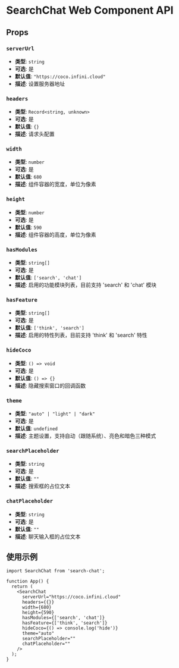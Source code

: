 # SearchChat Web Component API

## Props

### `serverUrl`
- **类型**: `string`
- **可选**: 是
- **默认值**: `"https://coco.infini.cloud"`
- **描述**: 设置服务器地址

### `headers`
- **类型**: `Record<string, unknown>`
- **可选**: 是
- **默认值**: `{}`
- **描述**: 请求头配置

### `width`
- **类型**: `number`
- **可选**: 是
- **默认值**: `680`
- **描述**: 组件容器的宽度，单位为像素

### `height`
- **类型**: `number`
- **可选**: 是
- **默认值**: `590`
- **描述**: 组件容器的高度，单位为像素

### `hasModules`
- **类型**: `string[]`
- **可选**: 是
- **默认值**: `['search', 'chat']`
- **描述**: 启用的功能模块列表，目前支持 'search' 和 'chat' 模块

### `hasFeature`
- **类型**: `string[]`
- **可选**: 是
- **默认值**: `['think', 'search']`
- **描述**: 启用的特性列表，目前支持 'think' 和 'search' 特性

### `hideCoco`
- **类型**: `() => void`
- **可选**: 是
- **默认值**: `() => {}`
- **描述**: 隐藏搜索窗口的回调函数

### `theme`
- **类型**: `"auto" | "light" | "dark"`
- **可选**: 是
- **默认值**: `undefined`
- **描述**: 主题设置，支持自动（跟随系统）、亮色和暗色三种模式

### `searchPlaceholder`
- **类型**: `string`
- **可选**: 是
- **默认值**: `""`
- **描述**: 搜索框的占位文本

### `chatPlaceholder`
- **类型**: `string`
- **可选**: 是
- **默认值**: `""`
- **描述**: 聊天输入框的占位文本

## 使用示例

```tsx
import SearchChat from 'search-chat';

function App() {
  return (
    <SearchChat
      serverUrl="https://coco.infini.cloud"
      headers={{}}
      width={680}
      height={590}
      hasModules={['search', 'chat']}
      hasFeature={['think', 'search']}
      hideCoco={() => console.log('hide')}
      theme="auto"
      searchPlaceholder=""
      chatPlaceholder=""
    />
  );
}